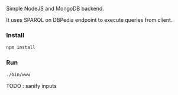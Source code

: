 Simple NodeJS and MongoDB backend.

It uses SPARQL on DBPedia endpoint to execute queries from client.

### Install
```bash
npm install
```

### Run
```bash
./bin/www
```

TODO : sanify inputs
